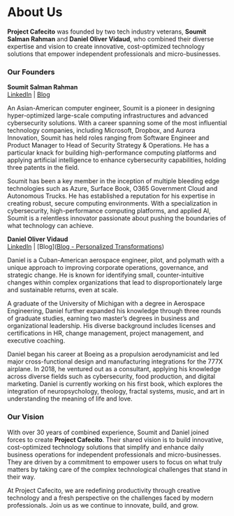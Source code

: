 # About Us

**Project Cafecito** was founded by two tech industry veterans, **Soumit Salman Rahman** and **Daniel Oliver Vidaud**, who combined their diverse expertise and vision to create innovative, cost-optimized technology solutions that empower independent professionals and micro-businesses.

### **Our Founders**

**Soumit Salman Rahman**  
[LinkedIn](https://www.linkedin.com/in/soumitsrahman/) | [Blog](https://medium.com/@soumitsr)

An Asian-American computer engineer, Soumit is a pioneer in designing hyper-optimized large-scale computing infrastructures and advanced cybersecurity solutions. With a career spanning some of the most influential technology companies, including Microsoft, Dropbox, and Aurora Innovation, Soumit has held roles ranging from Software Engineer and Product Manager to Head of Security Strategy & Operations. He has a particular knack for building high-performance computing platforms and applying artificial intelligence to enhance cybersecurity capabilities, holding three patents in the field.

Soumit has been a key member in the inception of multiple bleeding edge technologies such as Azure, Surface Book, O365 Government Cloud and Autonomous Trucks. He has established a reputation for his expertise in creating robust, secure computing environments. With a specialization in cybersecurity, high-performance computing platforms, and applied AI, Soumit is a relentless innovator passionate about pushing the boundaries of what technology can achieve.

**Daniel Oliver Vidaud**  
[LinkedIn](https://www.linkedin.com/in/dvidaud/) | [Blog]([Blog - Personalized Transformations](https://personalizedtransformations.com/blog/))

Daniel is a Cuban-American aerospace engineer, pilot, and polymath with a unique approach to improving corporate operations, governance, and strategic change. He is known for identifying small, counter-intuitive changes within complex organizations that lead to disproportionately large and sustainable returns, even at scale.

A graduate of the University of Michigan with a degree in Aerospace Engineering, Daniel further expanded his knowledge through three rounds of graduate studies, earning two master’s degrees in business and organizational leadership. His diverse background includes licenses and certifications in HR, change management, project management, and executive coaching.

Daniel began his career at Boeing as a propulsion aerodynamicist and led major cross-functional design and manufacturing integrations for the 777X airplane. In 2018, he ventured out as a consultant, applying his knowledge across diverse fields such as cybersecurity, food production, and digital marketing. Daniel is currently working on his first book, which explores the integration of neuropsychology, theology, fractal systems, music, and art in understanding the meaning of life and love.

### **Our Vision**

With over 30 years of combined experience, Soumit and Daniel joined forces to create **Project Cafecito**. Their shared vision is to build innovative, cost-optimized technology solutions that simplify and enhance daily business operations for independent professionals and micro-businesses. They are driven by a commitment to empower users to focus on what truly matters by taking care of the complex technological challenges that stand in their way.

At Project Cafecito, we are redefining productivity through creative technology and a fresh perspective on the challenges faced by modern professionals. Join us as we continue to innovate, build, and grow.

